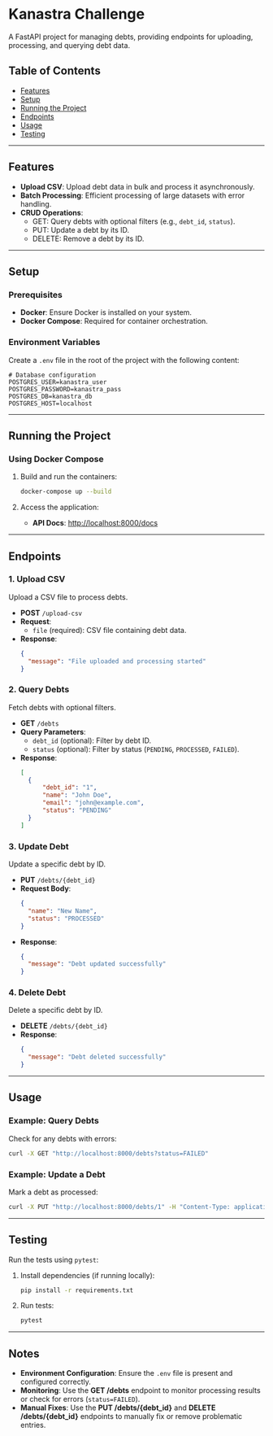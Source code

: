 
# Kanastra Challenge

A FastAPI project for managing debts, providing endpoints for uploading, processing, and querying debt data.

## Table of Contents
- [Features](#features)
- [Setup](#setup)
- [Running the Project](#running-the-project)
- [Endpoints](#endpoints)
- [Usage](#usage)
- [Testing](#testing)

---

## Features
- **Upload CSV**: Upload debt data in bulk and process it asynchronously.
- **Batch Processing**: Efficient processing of large datasets with error handling.
- **CRUD Operations**:
  - GET: Query debts with optional filters (e.g., `debt_id`, `status`).
  - PUT: Update a debt by its ID.
  - DELETE: Remove a debt by its ID.

---

## Setup
### Prerequisites
- **Docker**: Ensure Docker is installed on your system.
- **Docker Compose**: Required for container orchestration.

### Environment Variables
Create a `.env` file in the root of the project with the following content:
```env
# Database configuration
POSTGRES_USER=kanastra_user
POSTGRES_PASSWORD=kanastra_pass
POSTGRES_DB=kanastra_db
POSTGRES_HOST=localhost
```

---

## Running the Project
### Using Docker Compose

1. Build and run the containers:
   ```bash
   docker-compose up --build
   ```

2. Access the application:
   - **API Docs**: [http://localhost:8000/docs](http://localhost:8000/docs)

---

## Endpoints

### 1. **Upload CSV**
Upload a CSV file to process debts.
- **POST** `/upload-csv`
- **Request**:
  - `file` (required): CSV file containing debt data.
- **Response**:
  ```json
  {
    "message": "File uploaded and processing started"
  }
  ```

### 2. **Query Debts**
Fetch debts with optional filters.
- **GET** `/debts`
- **Query Parameters**:
  - `debt_id` (optional): Filter by debt ID.
  - `status` (optional): Filter by status (`PENDING`, `PROCESSED`, `FAILED`).
- **Response**:
  ```json
  [
    {
        "debt_id": "1",
        "name": "John Doe",
        "email": "john@example.com",
        "status": "PENDING"
    }
  ]
  ```

### 3. **Update Debt**
Update a specific debt by ID.
- **PUT** `/debts/{debt_id}`
- **Request Body**:
  ```json
  {
    "name": "New Name",
    "status": "PROCESSED"
  }
  ```
- **Response**:
  ```json
  {
    "message": "Debt updated successfully"
  }
  ```

### 4. **Delete Debt**
Delete a specific debt by ID.
- **DELETE** `/debts/{debt_id}`
- **Response**:
  ```json
  {
    "message": "Debt deleted successfully"
  }
  ```

---

## Usage
### Example: Query Debts
Check for any debts with errors:
```bash
curl -X GET "http://localhost:8000/debts?status=FAILED"
```

### Example: Update a Debt
Mark a debt as processed:
```bash
curl -X PUT "http://localhost:8000/debts/1" -H "Content-Type: application/json" -d '{"status": "PROCESSED"}'
```

---

## Testing
Run the tests using `pytest`:
1. Install dependencies (if running locally):
   ```bash
   pip install -r requirements.txt
   ```
2. Run tests:
   ```bash
   pytest
   ```

---

## Notes
- **Environment Configuration**: Ensure the `.env` file is present and configured correctly.
- **Monitoring**: Use the **GET /debts** endpoint to monitor processing results or check for errors (`status=FAILED`).
- **Manual Fixes**: Use the **PUT /debts/{debt_id}** and **DELETE /debts/{debt_id}** endpoints to manually fix or remove problematic entries.
